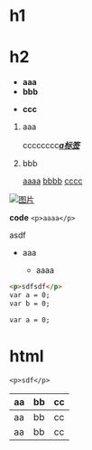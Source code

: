 # h1

# h2

- **aaa**
- __bbb__
* **ccc**


1. aaa

    cccccccc[__*a标签*__](http://www.baidu.com "aaaa")

2. bbb

    [aaaa][a]
    [bbbb][2]
    [cccc][3] 

[A]:http://www.baidu.com
[2]:http://www.baidu.com
[3]:http://www.baidu.com

[![图片](http://gaoxiao.tpqq.com/gxpic/2010/0621/201062185805tupian.jpg "sdf")](http://baidu.com)

**code** `<p>aaaa</p>`


asdf


- aaa
 
    - aaaa

```html
<p>sdfsdf</p>
var a = 0;
var b = 0;

var a = 0;
```
    
# html

    <p>sdf</p>


| aa | bb | cc |
|----|----|----|
| aa | bb | cc |
| aa | bb | cc |